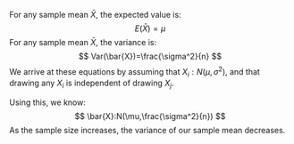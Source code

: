 For any sample mean $\bar{X}$, the expected value is:
$$
E(\bar{X})=\mu
$$
For any sample mean $\bar{X}$, the variance is:
$$
Var(\bar{X})=\frac{\sigma^2}{n}
$$
We arrive at these equations by assuming that $X_i:N(\mu,\sigma^2)$, and that drawing any $X_i$ is independent of drawing $X_j$.

Using this, we know:
$$
\bar{X}:N(\mu,\frac{\sigma^2}{n})
$$
As the sample size increases, the variance of our sample mean decreases.